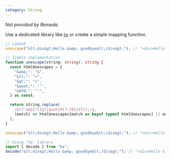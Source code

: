 ```yaml
---
category: String
---
```


_Not provided by Remeda._

Use a dedicated library like [`he`](https://www.npmjs.com/package/he) or create a simple mapping function.

```ts
// Lodash
unescape("&lt;div&gt;Hello &amp; goodbye&lt;/div&gt;"); // "<div>Hello & goodbye</div>"

// Simple implementation
function unescape(string: string): string {
  const htmlUnescapes = {
    "&amp;": "&",
    "&lt;": "<",
    "&gt;": ">",
    "&quot;": '"',
    "&#39;": "'",
  } as const;

  return string.replace(
    /&(?:amp|lt|gt|quot|#(?:39|x27));/g,
    (match) => htmlUnescapes[match as keyof typeof htmlUnescapes] || match,
  );
}

unescape("&lt;div&gt;Hello &amp; goodbye&lt;/div&gt;"); // "<div>Hello & goodbye</div>"

// Using 'he' library
import { decode } from "he";
decode("&lt;div&gt;Hello &amp; goodbye&lt;/div&gt;"); // "<div>Hello & goodbye</div>"
```
